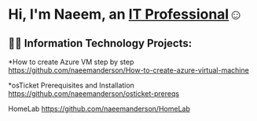 <h1>Hi, I'm Naeem, an <a href=https://www.linkedin.com/feed/>IT Professional</a>☺</h1>

<h2>👨‍💻 Information Technology Projects:</h2>

*How to create Azure VM step by step
https://github.com/naeemanderson/How-to-create-azure-virtual-machine

*osTicket Prerequisites and Installation 
https://github.com/naeemanderson/osticket-prereqs

HomeLab
https://github.com/naeemanderson/HomeLab

